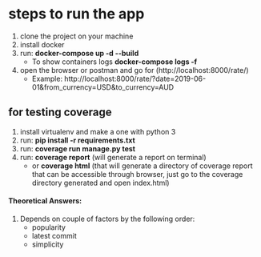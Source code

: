# steps to run the app
1. clone the project on your machine
1. install docker
1. run: __docker-compose up -d --build__
    * To show containers logs __docker-compose logs -f__
1. open the browser or postman and go for (http://localhost:8000/rate/)
    - Example: http://localhost:8000/rate/?date=2019-06-01&from_currency=USD&to_currency=AUD

## for testing coverage
1. install virtualenv and make a one with python 3 
1. run: __pip install -r requirements.txt__
1. run: __coverage run manage.py test__
1. run: __coverage report__ (will generate a report on terminal) 
    * or __coverage html__ (that will generate a directory of coverage report that can be accessible through browser, just go to the coverage directory generated and open index.html)

#### Theoretical Answers:
1. Depends on couple of factors by the following order:
    - popularity
    - latest commit
    - simplicity
